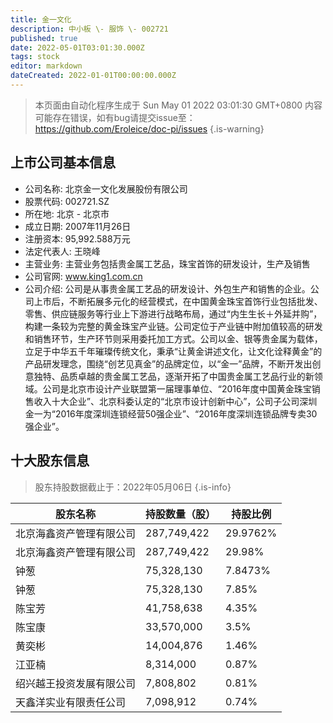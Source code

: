 ```yaml
---
title: 金一文化
description: 中小板 \- 服饰 \- 002721
published: true
date: 2022-05-01T03:01:30.000Z
tags: stock
editor: markdown
dateCreated: 2022-01-01T00:00:00.000Z
---
```


> 本页面由自动化程序生成于 Sun May 01 2022 03:01:30 GMT+0800
> 内容可能存在错误，如有bug请提交issue至：https://github.com/Eroleice/doc-pi/issues
{.is-warning}

## 上市公司基本信息
- 公司名称: 北京金一文化发展股份有限公司
- 股票代码: 002721.SZ
- 所在地: 北京 - 北京市
- 成立日期: 2007年11月26日
- 注册资本: 95,992.588万元
- 法定代表人: 王晓峰
- 主营业务: 主营业务包括贵金属工艺品，珠宝首饰的研发设计，生产及销售
- 公司官网: www.king1.com.cn
- 公司介绍: 公司是从事贵金属工艺品的研发设计、外包生产和销售的企业。公司上市后，不断拓展多元化的经营模式，在中国黄金珠宝首饰行业包括批发、零售、供应链服务等行业上下游进行战略布局，通过“内生生长＋外延并购”，构建一条较为完整的黄金珠宝产业链。公司定位于产业链中附加值较高的研发和销售环节，生产环节则采用委托加工方式。公司以金、银等贵金属为载体，立足于中华五千年璀璨传统文化，秉承“让黄金讲述文化，让文化诠释黄金”的产品研发理念，围绕“创艺见真金”的品牌定位，以“金一”品牌，不断开发出创意独特、品质卓越的贵金属工艺品，逐渐开拓了中国贵金属工艺品行业的新领域。公司是北京市设计产业联盟第一届理事单位、“2016年度中国黄金珠宝销售收入十大企业”、北京科委认定的“北京市设计创新中心”，公司子公司深圳金一为“2016年度深圳连锁经营50强企业”、“2016年度深圳连锁品牌专卖30强企业”。


## 十大股东信息
> 股东持股数据截止于：2022年05月06日
{.is-info}

| 股东名称 | 持股数量（股） | 持股比例 |
| --- | --- | --- |
| 北京海鑫资产管理有限公司 | 287,749,422 | 29.9762% |
| 北京海鑫资产管理有限公司 | 287,749,422 | 29.98% |
| 钟葱 | 75,328,130 | 7.8473% |
| 钟葱 | 75,328,130 | 7.85% |
| 陈宝芳 | 41,758,638 | 4.35% |
| 陈宝康 | 33,570,000 | 3.5% |
| 黄奕彬 | 14,004,876 | 1.46% |
| 江亚楠 | 8,314,000 | 0.87% |
| 绍兴越王投资发展有限公司 | 7,808,802 | 0.81% |
| 天鑫洋实业有限责任公司 | 7,098,912 | 0.74% |




